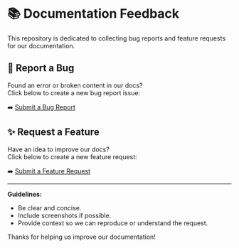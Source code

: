 # 📚 Documentation Feedback

This repository is dedicated to collecting bug reports and feature requests for our documentation.

## 🐞 Report a Bug

Found an error or broken content in our docs?  
Click below to create a new bug report issue:

➡️ [Submit a Bug Report](https://github.com/giulianoconti/test-feedback/issues/new?template=bug_report.yaml)

## ✨ Request a Feature

Have an idea to improve our docs?  
Click below to create a new feature request:

➡️ [Submit a Feature Request](https://github.com/giulianoconti/test-feedback/issues/new?template=feature_request.yaml)

---

**Guidelines:**

- Be clear and concise.
- Include screenshots if possible.
- Provide context so we can reproduce or understand the request.

Thanks for helping us improve our documentation!
